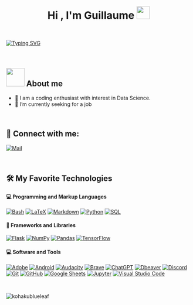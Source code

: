<h1 align="center">Hi , I'm Guillaume <img src="https://media.giphy.com/media/hvRJCLFzcasrR4ia7z/giphy.gif" width="35"></h1>

<br>

[![Typing SVG](https://readme-typing-svg.demolab.com?font=Fira+Code&pause=1000&random=false&width=475&lines=Data+Analyst+%26+AI+Developper;%F0%9F%91%A8%E2%80%8D%F0%9F%92%BB+6%2B+years+as+Digital+Project+Manager)](https://git.io/typing-svg)

<br>

## <picture><img src = "https://github.com/7oSkaaa/7oSkaaa/blob/main/Images/about_me.gif?raw=true" width = 50px></picture> About me

- :brain: I am a coding enthusiast with interest in Data Science.
- :telescope: I’m currently seeking for a job

<br>


## 🔗 **Connect with me**:

<a href="mailto:techer.guillaume@gmail.com">![Mail](https://img.shields.io/badge/Gmail-D14836?style=for-the-badge&logo=gmail&logoColor=white)</a>

<br>


<h2>🛠️ My Favorite Technologies</h2>
<!-- Some badges are from https://github.com/Ileriayo/markdown-badges & https://github.com/DenverCoder1/ -->

<h4>💻 Programming and Markup Languages</h4>

<p>
  <a href="https://github.com/search?q=user%3ATitidhom+language%3Abash"><img alt="Bash" src="https://img.shields.io/badge/Bash-121011.svg?logo=gnu-bash&logoColor=white"></a>
  <a href="https://github.com/search?q=user%3ADenverCoder1+language%3Atex"><img alt="LaTeX" src="https://img.shields.io/badge/LaTeX-008080.svg?logo=LaTeX&logoColor=white"></a>
  <a href="https://github.com/search?q=user%3ATitidhom+language%3Amarkdown"><img alt="Markdown" src="https://img.shields.io/badge/Markdown-000000.svg?logo=markdown&logoColor=white"></a>
  <a href="https://github.com/search?q=user%3ATitidhom+language%3Apython"><img alt="Python" src="https://img.shields.io/badge/Python-14354C.svg?logo=python&&logoColor=ffdd54"></a>
  <a href="https://github.com/search?q=user%3ATitidhom+language%3Asql"><img alt="SQL" src="https://custom-icon-badges.demolab.com/badge/SQL-025E8C.svg?logo=database&logoColor=white"></a>
</p>

<h4>🧰 Frameworks and Libraries</h4>
<p>
  <a href="#"><img alt="Flask" src="https://img.shields.io/badge/Flask-000000.svg?logo=flask&logoColor=white"></a>
  <a href="#"><img alt="NumPy" src="https://img.shields.io/badge/Numpy-013243.svg?logo=numpy&logoColor=white"></a>
  <a href="#"><img alt="Pandas" src="https://img.shields.io/badge/Pandas-150458.svg?logo=pandas&logoColor=white"></a>
  <a href="#"><img alt="TensorFlow" src="https://img.shields.io/badge/TensorFlow-FF6F00.svg?logo=TensorFlow&logoColor=white"></a>
</p>


<h4>💻 Software and Tools</h4>

<p>
    <a href="#"><img alt="Adobe" src="https://img.shields.io/badge/Adobe-FF0000.svg?logo=adobe&logoColor=white"></a>
    <a href="#"><img alt="Android" src="https://img.shields.io/badge/Android-3DDC84?logo=android&logoColor=white"></a>
    <a href="#"><img alt="Audacity" src="https://img.shields.io/badge/-Audacity-0000CC?logo=audacity&logoColor=white"></a>
    <a href="#"><img alt="Brave" src="https://img.shields.io/badge/-Brave-FB542B?logo=brave&logoColor=white"></a>
    <a href="#"><img alt="ChatGPT" src="https://img.shields.io/badge/chatGPT-74aa9c?&logo=openai&logoColor=white"></a>
    <a href="#"><img alt="Dbeaver" src="https://custom-icon-badges.demolab.com/badge/-Dbeaver-372923?logo=dbeaver-mono&logoColor=white"></a>
    <a href="#"><img alt="Discord" src="https://img.shields.io/badge/-Discord-5865F2.svg?logo=discord&logoColor=white"></a>
    <a href="#"><img alt="Git" src="https://img.shields.io/badge/Git-F05033.svg?logo=git&logoColor=white"></a>
    <a href="#"><img alt="GitHub" src="https://img.shields.io/badge/github-%23121011.svg?&logo=github&logoColor=white"></a>
    <a href="#"><img alt="Google Sheets" src="https://img.shields.io/badge/Sheets-34A853.svg?logo=google%20sheets&logoColor=white"></a>
    <a href="#"><img alt="Jupyter" src="https://img.shields.io/badge/Jupyter-F37626.svg?logo=Jupyter&logoColor=white"></a>
    <a href="#"><img alt="Visual Studio Code" src="https://img.shields.io/badge/Visual%20Studio%20Code-0078d7.svg?logo=visual-studio-code&logoColor=white"></a>
</p>


<br>

<p align="left"> <img src="https://komarev.com/ghpvc/?username=titidhom&label=Profile%20views&color=green&style=plastic" alt="kohakublueleaf" /> </p>
